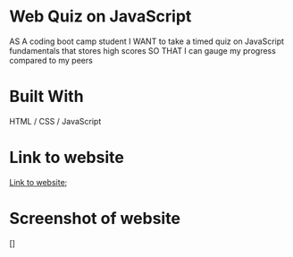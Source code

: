 # Web Quiz on JavaScript
AS A coding boot camp student
I WANT to take a timed quiz on JavaScript fundamentals that stores high scores
SO THAT I can gauge my progress compared to my peers

# Built With
HTML / CSS / JavaScript

# Link to website

[Link to website](https://leocrydis.github.io/knowledge-pop-quiz/);

# Screenshot of website

[]

